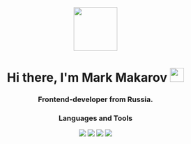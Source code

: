 <div id="wrapper" align="center">
  <img src="https://media.tenor.com/09uldTF_OnIAAAAd/squirrel-dancing-squirrel.gif" width="100"/>
  <div id="Header"> 
  <h1 align="center">Hi there, I'm Mark Makarov 
<img src="https://github.com/blackcater/blackcater/raw/main/images/Hi.gif" height="32"/></h1>
    <h3 align="center">Frontend-developer from Russia.</h3>
  </div>
  <h3 align="center">Languages and Tools</h3>
  <div id="badges">
   <img src="https://img.shields.io/badge/Telegram-blue?style=for-the-badge&logo=Telegram&logoColor=white"/>
    <img src="https://img.shields.io/badge/VK-blue?style=for-the-badge&logo=VK&logoColor=white"/>
    <img src="https://img.shields.io/badge/WhatsApp-green?style=for-the-badge&logo=WhatsApp&logoColor=white"/>
    <img src="https://img.shields.io/badge/Github-black?style=for-the-badge&logo=Github&logoColor=white"/>
</div>
</div>

